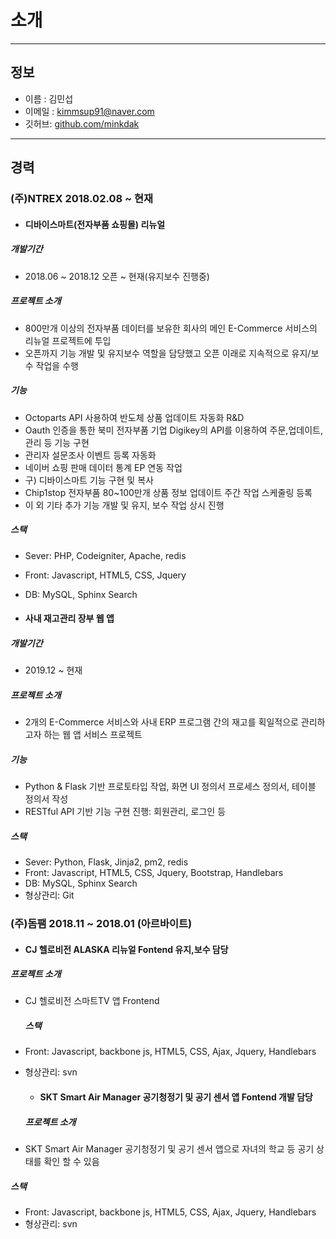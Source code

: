 # 소개
---
## 정보
- 이름 : 김민섭
- 이메일 : kimmsup91@naver.com
- 깃허브: [github.com/minkdak](https://github.com/minkdak)
---
## 경력
### **(주)NTREX**  2018.02.08 ~ 현재
  - #### 디바이스마트(전자부품 쇼핑몰) 리뉴얼 
  
 ##### 개발기간 
 * 2018.06 ~ 2018.12 오픈 ~ 현재(유지보수 진행중)
 
 ##### 프로젝트 소개
- 800만개 이상의 전자부품 데이터를 보유한 회사의 메인 E-Commerce 서비스의 리뉴얼 프로젝트에 투입
- 오픈까지 기능 개발 및 유지보수 역할을 담당했고 오픈 이래로 지속적으로 유지/보수 작업을 수행

 ##### 기능
- Octoparts API 사용하여 반도체 상품 업데이트 자동화 R&D
- Oauth 인증을 통한 북미 전자부품 기업 Digikey의 API를 이용하여 주문,업데이트,관리 등 기능 구현
- 관리자 설문조사 이벤트 등록 자동화
- 네이버 쇼핑 판매 데이터 통계 EP 연동 작업
- 구) 디바이스마트 기능 구현 및 복사
- Chip1stop 전자부품 80~100만개 상품 정보 업데이트 주간 작업 스케줄링 등록
- 이 외 기타 추가 기능 개발 및 유지, 보수 작업 상시 진행

 ##### 스택
- Sever: PHP, Codeigniter, Apache, redis
- Front: Javascript, HTML5, CSS, Jquery
- DB: MySQL, Sphinx Search



- #### 사내 재고관리 장부 웹 앱
 ##### 개발기간 
  * 2019.12 ~ 현재
  
 ##### 프로젝트 소개
 - 2개의 E-Commerce 서비스와 사내 ERP 프로그램 간의 재고를 획일적으로 관리하고자 하는 웹 앱 서비스 프로젝트

 ##### 기능
 - Python & Flask 기반 프로토타입 작업, 화면 UI 정의서 프로세스 정의서, 테이블 정의서 작성
 - RESTful API 기반 기능 구현 진행: 회원관리, 로그인 등

 ##### 스택
 - Sever: Python, Flask, Jinja2, pm2, redis
 - Front: Javascript, HTML5, CSS, Jquery, Bootstrap, Handlebars
 - DB: MySQL, Sphinx Search
 - 형상관리: Git


### **(주)돔팸**  2018.11 ~ 2018.01 (아르바이트)
  - #### CJ 헬로비전 ALASKA 리뉴얼 Fontend 유지,보수 담당
   ##### 프로젝트 소개
 - CJ 헬로비전 스마트TV 앱 Frontend
 
   ##### 스택
- Front: Javascript, backbone js, HTML5, CSS, Ajax, Jquery, Handlebars
- 형상관리: svn

  - #### SKT Smart Air Manager 공기청정기 및 공기 센서 앱 Fontend 개발 담당
  ##### 프로젝트 소개
 - SKT Smart Air Manager 공기청정기 및 공기 센서 앱으로 자녀의 학교 등 공기 상태를 확인 할 수 있음

 ##### 스택
 - Front: Javascript, backbone js, HTML5, CSS, Ajax, Jquery, Handlebars
 - 형상관리: svn
